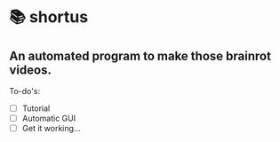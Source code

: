 # 📚 shortus
An automated program to make those brainrot videos.
---
To-do's:
- [ ] Tutorial
- [ ] Automatic GUI
- [ ] Get it working...
